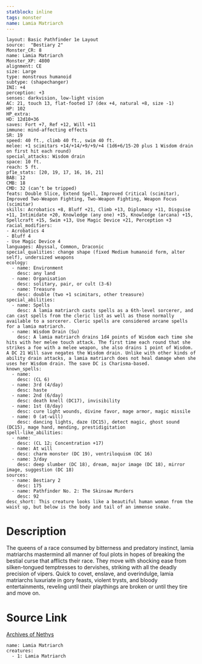 ```yaml
---
statblock: inline
tags: monster
name: Lamia Matriarch
---
```

```statblock
layout: Basic Pathfinder 1e Layout
source:  "Bestiary 2"
Monster_CR: 8
name: Lamia Matriarch
Monster_XP: 4800
alignment: CE
size: Large
type: monstrous humanoid
subtype: (shapechanger)
INI: +4
perception: +3
senses: darkvision, low-light vision
AC: 21, touch 13, flat-footed 17 (dex +4, natural +8, size -1)
HP: 102
HP_extra: 
HD: 12d10+36
saves: Fort +7, Ref +12, Will +11
immune: mind-affecting effects
SR: 19
speed: 40 ft., climb 40 ft., swim 40 ft.
melee: +1 scimitars +14/+14/+9/+9/+4 (1d6+6/15-20 plus 1 Wisdom drain on first hit each round)
special_attacks: Wisdom drain
space: 10 ft.
reach: 5 ft.
pf1e_stats: [20, 19, 17, 16, 16, 21]
BAB: 12
CMB: 18
CMD: 32 (can’t be tripped)
feats: Double Slice, Extend Spell, Improved Critical (scimitar), Improved Two-Weapon Fighting, Two-Weapon Fighting, Weapon Focus (scimitar)
skills: Acrobatics +8, Bluff +21, Climb +13, Diplomacy +11, Disguise +11, Intimidate +20, Knowledge (any one) +15, Knowledge (arcana) +15, Spellcraft +15, Swim +13, Use Magic Device +21, Perception +3
racial_modifiers:
- Acrobatics 4
- Bluff 4
- Use Magic Device 4
languages: Abyssal, Common, Draconic
special_qualities: change shape (fixed Medium humanoid form, alter self), undersized weapons
ecology:
  - name: Environment
    desc: any land
  - name: Organisation
    desc: solitary, pair, or cult (3-6)
  - name: Treasure
    desc: double (two +1 scimitars, other treasure)
special_abilities:
  - name: Spells
    desc: A lamia matriarch casts spells as a 6th-level sorcerer, and can cast spells from the cleric list as well as those normally available to a sorcerer. Cleric spells are considered arcane spells for a lamia matriarch.
  - name: Wisdom Drain (Su)
    desc: A lamia matriarch drains 1d4 points of Wisdom each time she hits with her melee touch attack. The first time each round that she strikes a foe with a melee weapon, she also drains 1 point of Wisdom. A DC 21 Will save negates the Wisdom drain. Unlike with other kinds of ability drain attacks, a lamia matriarch does not heal damage when she uses her Wisdom drain. The save DC is Charisma-based.
known_spells:
  - name:
    desc: (CL 6)
  - name: 3rd (4/day)
    desc: haste
  - name: 2nd (6/day)
    desc: death knell (DC17), invisibility
  - name: 1st (8/day)
    desc: cure light wounds, divine favor, mage armor, magic missile
  - name: 0 (at-will)
    desc: dancing lights, daze (DC15), detect magic, ghost sound (DC15), mage hand, mending, prestidigitation
spell-like_abilities:
  - name:
    desc: (CL 12; Concentration +17)
  - name: At will
    desc: charm monster (DC 19), ventriloquism (DC 16)
  - name: 3/day
    desc: deep slumber (DC 18), dream, major image (DC 18), mirror image, suggestion (DC 18)
sources:
  - name: Bestiary 2
    desc: 175
  - name: Pathfinder No. 2: The Skinsaw Murders
    desc: 92
desc_short: This creature looks like a beautiful human woman from the waist up, but below is the body and tail of an immense snake.
```
# Description
The queens of a race consumed by bitterness and predatory instinct, lamia matriarchs mastermind all manner of foul plots in hopes of breaking the bestial curse that afflicts their race. They move with shocking ease from silken-tongued temptresses to dervishes, striking with all the deadly precision of vipers. Quick to covet, enslave, and overindulge, lamia matriarchs luxuriate in gory feasts, violent trysts, and bloody entertainments, reveling until their playthings are broken or until they tire and move on.
# Source Link
[Archives of Nethys](https://aonprd.com/MonsterDisplay.aspx?ItemName=Lamia%20Matriarch)
```encounter-table
name: Lamia Matriarch
creatures:
  - 1: Lamia Matriarch
```
